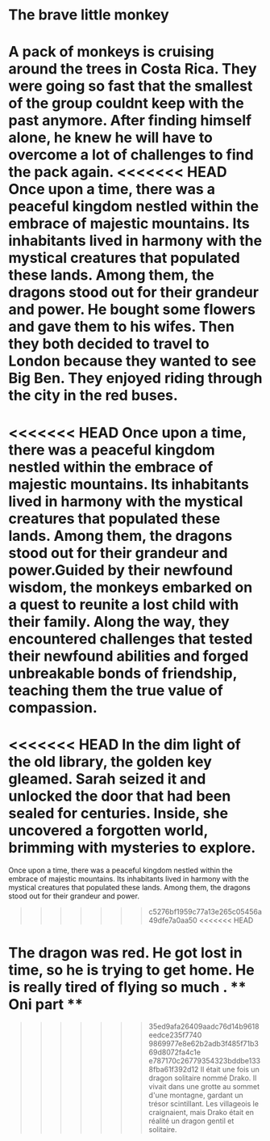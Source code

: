 # The brave little monkey

A pack of monkeys is cruising around the trees in Costa Rica. They were going so fast that the smallest of the group couldnt keep with the past anymore. After finding himself alone, he knew he will have to overcome a lot of challenges to find the pack again.
<<<<<<< HEAD
Once upon a time, there was a peaceful kingdom nestled within the embrace of majestic mountains. Its inhabitants lived in harmony with the mystical creatures that populated these lands. Among them, the dragons stood out for their grandeur and power.
He bought some flowers and gave them to his wifes.
Then they both decided to travel to London because they wanted to see Big Ben.
They enjoyed riding through the city in the red buses.
=======
<<<<<<< HEAD
Once upon a time, there was a peaceful kingdom nestled within the embrace of majestic mountains. Its inhabitants lived in harmony with the mystical creatures that populated these lands. Among them, the dragons stood out for their grandeur and power.Guided by their newfound wisdom, the monkeys embarked on a quest to reunite a lost child with their family. Along the way, they encountered challenges that tested their newfound abilities and forged unbreakable bonds of friendship, teaching them the true value of compassion.
=======
<<<<<<< HEAD
In the dim light of the old library, the golden key gleamed. Sarah seized it and unlocked the door that had been sealed for centuries. Inside, she uncovered a forgotten world, brimming with mysteries to explore.
=======
Once upon a time, there was a peaceful kingdom nestled within the embrace of majestic mountains. Its inhabitants lived in harmony with the mystical creatures that populated these lands. Among them, the dragons stood out for their grandeur and power.
>>>>>>> c5276bf1959c77a13e265c05456a49dfe7a0aa50
<<<<<<< HEAD

The dragon was red. He got lost in time, so he is trying to get home.
He is really tired of flying so much . ** Oni part **
=======
>>>>>>> 35ed9afa26409aadc76d14b9618eedce235f7740
>>>>>>> 9869977e8e62b2adb3f485f71b369d8072fa4c1e
>>>>>>> e787170c26779354323bddbe1338fba61f392d12
Il était une fois un dragon solitaire nommé Drako. Il vivait dans une grotte au sommet d'une montagne, gardant un trésor scintillant. Les villageois le craignaient, mais Drako était en réalité un dragon gentil et solitaire.